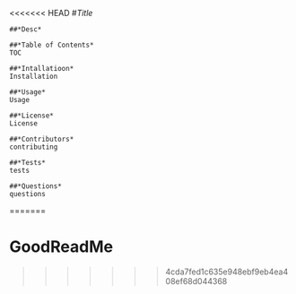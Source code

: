 <<<<<<< HEAD
#*Title* 

    ##*Desc*

    ##*Table of Contents*
    TOC
   
    ##*Intallatioon*
    Installation
    
    ##*Usage*
    Usage
    
    ##*License*
    License
    
    ##*Contributors*
    contributing
    
    ##*Tests*
    tests

    ##*Questions*
    questions
=======
# GoodReadMe
>>>>>>> 4cda7fed1c635e948ebf9eb4ea408ef68d044368
